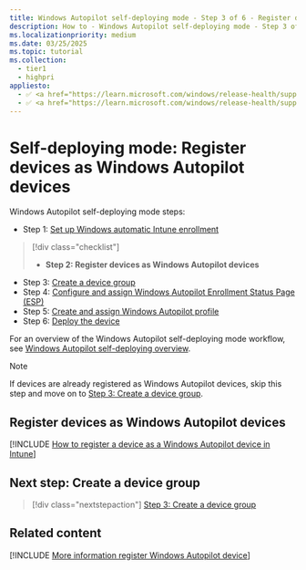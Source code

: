```yaml
---
title: Windows Autopilot self-deploying mode - Step 3 of 6 - Register devices as Windows Autopilot devices
description: How to - Windows Autopilot self-deploying mode - Step 3 of 6 - Register devices as Windows Autopilot devices.
ms.localizationpriority: medium
ms.date: 03/25/2025
ms.topic: tutorial
ms.collection:
  - tier1
  - highpri
appliesto:
  - ✅ <a href="https://learn.microsoft.com/windows/release-health/supported-versions-windows-client" target="_blank">Windows 11</a>
  - ✅ <a href="https://learn.microsoft.com/windows/release-health/supported-versions-windows-client" target="_blank">Windows 10</a>
---
```


# Self-deploying mode: Register devices as Windows Autopilot devices

Windows Autopilot self-deploying mode steps:

- Step 1: [Set up Windows automatic Intune enrollment](self-deploying-automatic-enrollment.md)

> [!div class="checklist"]
>
> - **Step 2: Register devices as Windows Autopilot devices**

- Step 3: [Create a device group](self-deploying-device-group.md)
- Step 4: [Configure and assign Windows Autopilot Enrollment Status Page (ESP)](self-deploying-esp.md)
- Step 5: [Create and assign Windows Autopilot profile](self-deploying-autopilot-profile.md)
- Step 6: [Deploy the device](self-deploying-deploy-device.md)

For an overview of the Windows Autopilot self-deploying mode workflow, see [Windows Autopilot self-deploying overview](self-deploying-workflow.md#workflow).

> [!NOTE]
>
> If devices are already registered as Windows Autopilot devices, skip this step and move on to [Step 3: Create a device group](self-deploying-device-group.md).

## Register devices as Windows Autopilot devices

[!INCLUDE [How to register a device as a Windows Autopilot device in Intune](../includes/register-autopilot-device.md)]

## Next step: Create a device group

> [!div class="nextstepaction"]
> [Step 3: Create a device group](self-deploying-device-group.md)

## Related content

[!INCLUDE [More information register Windows Autopilot device](../includes/more-info-register-device.md)]

